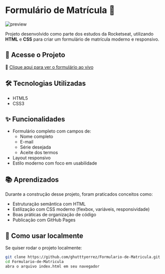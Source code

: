 # Formulário de Matrícula 📝

![preview](https://ghutttyerrez.github.io/Formulario-de-Matricula/assets/preview.png) 

Projeto desenvolvido como parte dos estudos da Rocketseat, utilizando **HTML** e **CSS** para criar um formulário de matrícula moderno e responsivo.

## 🚀 Acesse o Projeto

🔗 [Clique aqui para ver o formulário ao vivo](https://ghutttyerrez.github.io/Formulario-de-Matricula/)

## 🛠 Tecnologias Utilizadas

- HTML5
- CSS3

## ✨ Funcionalidades

- Formulário completo com campos de:
  - Nome completo
  - E-mail
  - Série desejada
  - Aceite dos termos
- Layout responsivo
- Estilo moderno com foco em usabilidade

## 📚 Aprendizados

Durante a construção desse projeto, foram praticados conceitos como:

- Estruturação semântica com HTML
- Estilização com CSS moderno (flexbox, variáveis, responsividade)
- Boas práticas de organização de código
- Publicação com GitHub Pages

## 📁 Como usar localmente

Se quiser rodar o projeto localmente:

```bash
git clone https://github.com/ghutttyerrez/Formulario-de-Matricula.git
cd Formulario-de-Matricula
abra o arquivo index.html em seu navegador